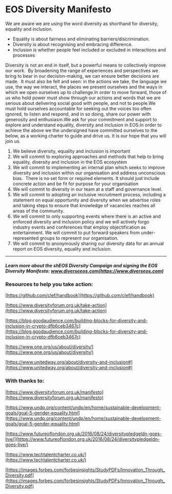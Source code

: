 # EOS Diversity Manifesto

We are aware we are using the word diversity as shorthand for diversity, equality and inclusion.

- Equality is about fairness and eliminating barriers/discrimination.  
- Diversity is about recognising and embracing difference.   
- Inclusion is whether people feel included or excluded in interactions and processes 

Diversity is not an end in itself, but a powerful means to collectively improve our work.  By broadening the range of experiences and perspectives we bring to bear in our decision-making, we can ensure better decisions are made.  It must also be felt and seen: in the actions we take, the language we use, the way we interact, the places we present ourselves and the ways in which we open ourselves up to challenge.In order to move forward, those of us who hold power must show through our actions and words that we are serious about delivering social good with people, and not to people.We must hold ourselves accountable for seeking out the voices too often ignored, to listen and respond, and in so doing, share our power with generosity and enthusiasm.We ask for your commitment and support to explore and understand equality, diversity and inclusion in EOS.In order to achieve the above we the undersigned have committed ourselves to the below, as a working charter to guide and drive us. It is our hope that you will join us. 

1. We believe diversity, equality and inclusion is important 
2. We will commit to exploring approaches and methods that help to bring equality, diversity and inclusion in the EOS ecosystem 
3. We will commit to implementing an internal plan which seeks to improve diversity and inclusion within our organisation and address unconscious bias.  There is no set form or required elements.  It should just include concrete action and be fit for purpose for your organisation 
4. We will commit to diversity in our team at a staff and governance level. 
5. We will commit to adopting an inclusive recruitment process, including a statement on equal opportunity and diversity when we advertise roles and taking steps to ensure that knowledge of vacancies reaches all areas of the community. 
6. We will commit to only supporting events where there is an active and enforced diversity and inclusion policy and we will actively forgo industry events and conferences that employ objectification as entertainment. We will commit to put forward speakers from under-represented groups to represent our organisation. 
7. We will commit to anonymously sharing our diversity data for an annual report on EOS diversity, equality and inclusion. 

-----

##### Learn more about the shEOS Diversity Campaign and signing the EOS Diversity Manifesto: www.diverseeos.com(https://www.diverseos.com)

### Resources to help you take action:

[https://github.com/clef/handbook](https://github.com/clef/handbook)

[https://www.diversityforum.org.uk/take-action](https://www.diversityforum.org.uk/take-action)

[https://blog.goodaudience.com/building-blocks-for-diversity-and-inclusion-in-crypto-dfb6ceb3467c](https://blog.goodaudience.com/building-blocks-for-diversity-and-inclusion-in-crypto-dfb6ceb3467c)

[https://www.one.org/us/about/diversity/](https://www.one.org/us/about/diversity/)

[https://www.unitedway.org/about/diversity-and-inclusion#](https://www.unitedway.org/about/diversity-and-inclusion#)

### With thanks to:

[https://www.diversityforum.org.uk/manifesto](https://www.diversityforum.org.uk/manifesto)

[https://www.undp.org/content/undp/en/home/sustainable-development-goals/goal-5-gender-equality.html](https://www.undp.org/content/undp/en/home/sustainable-development-goals/goal-5-gender-equality.html)

[https://www.futureoflondon.org.uk/2016/08/24/diversitypledgeldn-goes-live/](https://www.futureoflondon.org.uk/2016/08/24/diversitypledgeldn-goes-live/)

[https://www.techtalentcharter.co.uk/](https://www.techtalentcharter.co.uk/)

[https://images.forbes.com/forbesinsights/StudyPDFs/Innovation_Through_Diversity.pdf](https://images.forbes.com/forbesinsights/StudyPDFs/Innovation_Through_Diversity.pdf)
